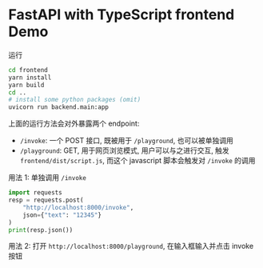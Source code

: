 # FastAPI with TypeScript frontend Demo

运行

```bash
cd frontend
yarn install
yarn build
cd ..
# install some python packages (omit)
uvicorn run backend.main:app
```

上面的运行方法会对外暴露两个 endpoint:

- `/invoke`: 一个 POST 接口, 既被用于 `/playground`, 也可以被单独调用
- `/playground`: GET, 用于网页浏览模式, 用户可以与之进行交互, 触发 `frontend/dist/script.js`, 而这个 javascript 脚本会触发对 `/invoke` 的调用

用法 1: 单独调用 `/invoke`

```python
import requests
resp = requests.post(
    "http://localhost:8000/invoke",
    json={"text": "12345"}
)
print(resp.json())
```

用法 2: 打开 `http://localhost:8000/playground`, 在输入框输入并点击 invoke 按钮
